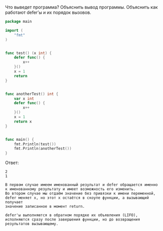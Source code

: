 Что выведет программа? Объяснить вывод программы. Объяснить как работают defer’ы и их порядок вызовов.

```go
package main

import (
	"fmt"
)


func test() (x int) {
	defer func() {
		x++
	}()
	x = 1
	return
}


func anotherTest() int {
	var x int
	defer func() {
		x++
	}()
	x = 1
	return x
}


func main() {
	fmt.Println(test())
	fmt.Println(anotherTest())
}
```

Ответ:
```
2
1

В первом случае имеем именованный результат и defer обращается именно
к именованному результату и имеет возможность его изменить.
Во втором случае мы отдаём значение без привязки к имени переменной,
defer меняет х, но этот х остаётся в скоупе функции, а вызывающий получает
значение записанное в момент return.

defer'ы выполняются в обратном порядке их объявления (LIFO),
исполняются сразу после завершения функции, но до возвращения результатов вызывающему.
```
